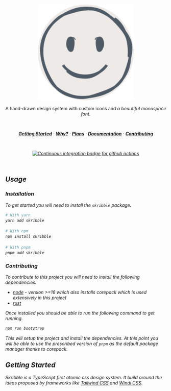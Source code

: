 <p align="center">
  <a href="#">
    <img width="300" height="300" src="./.monots/assets/logo.svg" alt="Hand-drawn smiling face" title="Skribble Logo" />
  </a>
</p>

<p align="center">
  A hand-drawn design system with custom icons and <em>a beautiful<em> monospace font.
</p>

<br />

<p align="center">
  <a href="#getting-started"><strong>Getting Started</strong></a> ·
  <a href="#why"><strong>Why?</strong></a> ·
  <a href="#plans"><strong>Plans</strong></a> ·
  <a href="./docs/docs"><strong>Documentation</strong></a> ·
  <a href="./.github/contributing.md"><strong>Contributing</strong></a>
</p>

<br />

<p align="center">
  <a href="https://github.com/skribbledev/monorepo/actions?query=workflow:ci">
    <img src="https://github.com/skribbledev/monorepo/workflows/ci/badge.svg?branch=main" alt="Continuous integration badge for github actions" title="CI Badge" />
  </a>
</p>

<br />

## Usage

### Installation

To get started you will need to install the `skribble` package.

```bash
# With yarn
yarn add skribble

# With npm
npm install skribble

# With pnpm
pnpm add skribble
```

### Contributing

To contribute to this project you will need to install the following dependencies.

- [node](https://nodejs.org/en/download/) - _version >=16 which also installs corepack which is used extensively in this project_
- [rust](https://www.rust-lang.org/learn/get-started)

Once installed you should be able to run the following command to get running.

```bash
npm run bootstrap
```

This will setup the project and install the dependencies. At this point you will be able to use the prescribed version of `pnpm` as the default package manager thanks to corepack.

## Getting Started

Skribble is a TypeScript first atomic css design system. It build around the ideas proposed by frameworks like [Tailwind CSS](https://tailwindcss.com) and [Windi CSS](https://windicss.org).

